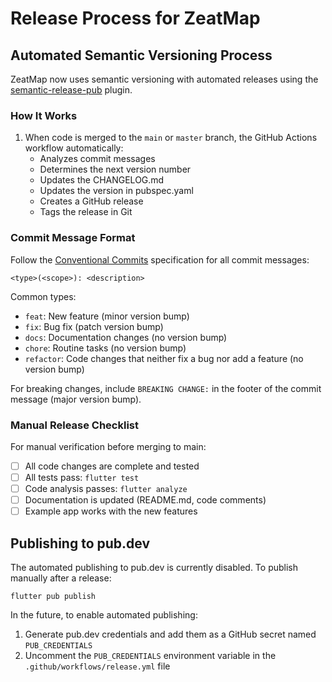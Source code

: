# Release Process for ZeatMap

## Automated Semantic Versioning Process

ZeatMap now uses semantic versioning with automated releases using the [semantic-release-pub](https://github.com/zeshuaro/semantic-release-pub) plugin.

### How It Works

1. When code is merged to the `main` or `master` branch, the GitHub Actions workflow automatically:
   - Analyzes commit messages
   - Determines the next version number
   - Updates the CHANGELOG.md
   - Updates the version in pubspec.yaml
   - Creates a GitHub release
   - Tags the release in Git

### Commit Message Format

Follow the [Conventional Commits](https://www.conventionalcommits.org/) specification for all commit messages:

```
<type>(<scope>): <description>
```

Common types:
- `feat`: New feature (minor version bump)
- `fix`: Bug fix (patch version bump)
- `docs`: Documentation changes (no version bump)
- `chore`: Routine tasks (no version bump)
- `refactor`: Code changes that neither fix a bug nor add a feature (no version bump)

For breaking changes, include `BREAKING CHANGE:` in the footer of the commit message (major version bump).

### Manual Release Checklist

For manual verification before merging to main:

- [ ] All code changes are complete and tested
- [ ] All tests pass: `flutter test`
- [ ] Code analysis passes: `flutter analyze`
- [ ] Documentation is updated (README.md, code comments)
- [ ] Example app works with the new features

## Publishing to pub.dev

The automated publishing to pub.dev is currently disabled. To publish manually after a release:

```
flutter pub publish
```

In the future, to enable automated publishing:

1. Generate pub.dev credentials and add them as a GitHub secret named `PUB_CREDENTIALS`
2. Uncomment the `PUB_CREDENTIALS` environment variable in the `.github/workflows/release.yml` file
